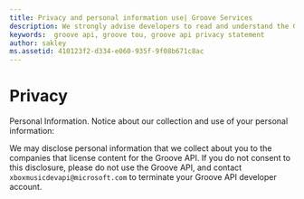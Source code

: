 ```yaml
---
title: Privacy and personal information use| Groove Services
description: We strongly advise developers to read and understand the Groove API policies for the use of their personal information
keywords:  groove api, groove tou, groove api privacy statement
author: sakley
ms.assetid: 410123f2-d334-e060-935f-9f08b671c8ac
---
```




# Privacy
Personal Information. Notice about our collection and use of your personal information:   

We may disclose personal information that we collect about you to the companies that license content for the Groove API. If you do not consent to this disclosure, please do not use the Groove API, and contact ``` xboxmusicdevapi@microsoft.com``` to terminate your Groove API developer account.
